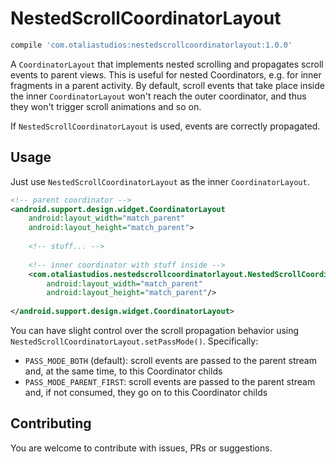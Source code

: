 # NestedScrollCoordinatorLayout

```groovy
compile 'com.otaliastudios:nestedscrollcoordinatorlayout:1.0.0'
```

A `CoordinatorLayout` that implements nested scrolling and propagates scroll events to parent views.
This is useful for nested Coordinators, e.g. for inner fragments in a parent activity. 
By default, scroll events that take place inside the inner `CoordinatorLayout` won't reach the outer 
coordinator, and thus they won't trigger scroll animations and so on.

If `NestedScrollCoordinatorLayout` is used, events are correctly propagated.

## Usage

Just use `NestedScrollCoordinatorLayout` as the inner `CoordinatorLayout`.

```xml
<!-- parent coordinator -->
<android.support.design.widget.CoordinatorLayout
    android:layout_width="match_parent"
    android:layout_height="match_parent">
    
    <!-- stuff... -->
    
    <!-- inner coordinator with stuff inside -->
    <com.otaliastudios.nestedscrollcoordinatorlayout.NestedScrollCoordinatorLayout
        android:layout_width="match_parent"
        android:layout_height="match_parent"/>   
    
</android.support.design.widget.CoordinatorLayout>
```

You can have slight control over the scroll propagation behavior using
`NestedScrollCoordinatorLayout.setPassMode()`. Specifically:

- `PASS_MODE_BOTH` (default): scroll events are passed to the parent stream and, at the same time,
to this Coordinator childs
- `PASS_MODE_PARENT_FIRST`: scroll events are passed to the parent stream and, if not consumed,
they go on to this Coordinator childs

## Contributing

You are welcome to contribute with issues, PRs or suggestions.
